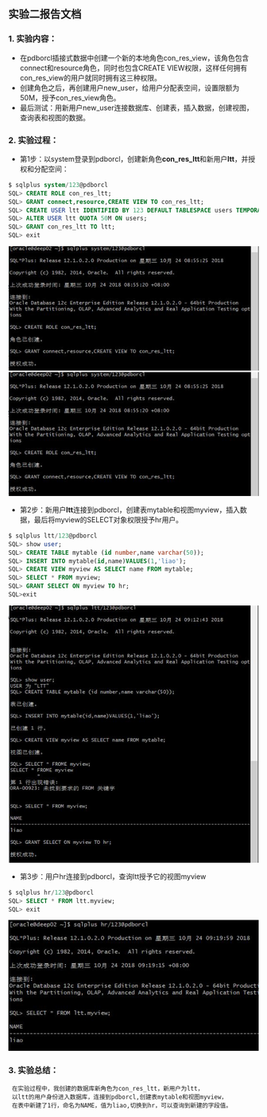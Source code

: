 ## 实验二报告文档

### 1. 实验内容：

- 在pdborcl插接式数据中创建一个新的本地角色con_res_view，该角色包含connect和resource角色，同时也包含CREATE VIEW权限，这样任何拥有con_res_view的用户就同时拥有这三种权限。
- 创建角色之后，再创建用户new_user，给用户分配表空间，设置限额为50M，授予con_res_view角色。
- 最后测试：用新用户new_user连接数据库、创建表，插入数据，创建视图，查询表和视图的数据。
      
### 2. 实验过程：

 - 第1步：以system登录到pdborcl，创建新角色**con_res_ltt**和新用户**ltt**，并授权和分配空间：
 
```sql
$ sqlplus system/123@pdborcl
SQL> CREATE ROLE con_res_ltt;
SQL> GRANT connect,resource,CREATE VIEW TO con_res_ltt;
SQL> CREATE USER ltt IDENTIFIED BY 123 DEFAULT TABLESPACE users TEMPORARY TABLESPACE temp;
SQL> ALTER USER ltt QUOTA 50M ON users;
SQL> GRANT con_res_ltt TO ltt;
SQL> exit
```
![第一步](https://github.com/DoubleLTT/Oracle/blob/master/img/oracle%E5%AE%9E%E9%AA%8C.JPG)
![第一步](https://github.com/DoubleLTT/Oracle/blob/master/img/oracle%E5%AE%9E%E9%AA%8C.JPG)

 - 第2步：新用户**ltt**连接到pdborcl，创建表mytable和视图myview，插入数据，最后将myview的SELECT对象权限授予hr用户。
 
```sql
$ sqlplus ltt/123@pdborcl
SQL> show user;
SQL> CREATE TABLE mytable (id number,name varchar(50));
SQL> INSERT INTO mytable(id,name)VALUES(1,'liao');
SQL> CREATE VIEW myview AS SELECT name FROM mytable;
SQL> SELECT * FROM myview;
SQL> GRANT SELECT ON myview TO hr;
SQL>exit
```
![第二步](https://github.com/DoubleLTT/Oracle/blob/master/img/%E7%AC%AC%E4%BA%8C%E6%AD%A5.JPG?raw=true)

 - 第3步：用户hr连接到pdborcl，查询ltt授予它的视图myview
 
 ```sql
$ sqlplus hr/123@pdborcl
SQL> SELECT * FROM ltt.myview;
SQL> exit
``` 
 ![第三步](https://github.com/DoubleLTT/Oracle/blob/master/img/%E7%AC%AC%E4%B8%89%E6%AD%A5.JPG?raw=true)


### 3. 实验总结：

     在实验过程中，我创建的数据库新角色为con_res_ltt，新用户为ltt，
     以ltt的用户身份进入数据库，连接到pdborcl,创建表mytable和视图myview，
     在表中新建了1行，命名为NAME，值为liao,切换到hr，可以查询到新建的字段值。





